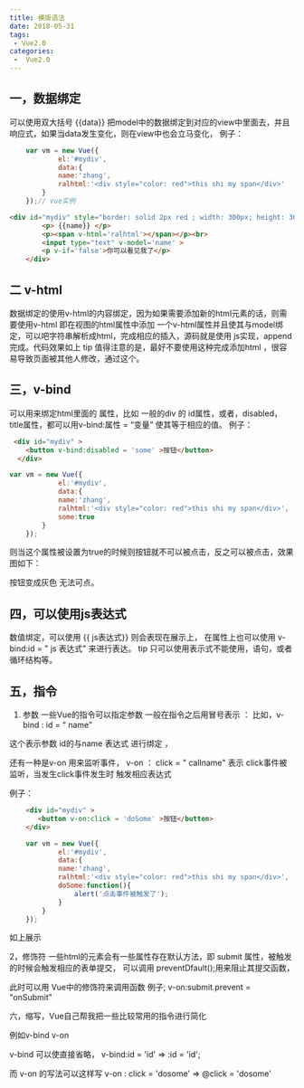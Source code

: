 ```yaml
---
title: 模版语法
date: 2018-05-31
tags:
 - Vue2.0
categories:
 -  Vue2.0
---
```


## 一，数据绑定
可以使用双大括号 {{data}}  把model中的数据绑定到对应的view中里面去，并且响应式，如果当data发生变化，则在view中也会立马变化，
例子：
```javascript 
    var vm = new Vue({
            el:'#mydiv',
            data:{
            name:'zhang',
            ralhtml:'<div style="color: red">this shi my span</div>'
        }
    });// vue实例
```

```html
<div id="mydiv" style="border: solid 2px red ; width: 300px; height: 300px">
        <p> {{name}} </p>
        <p><span v-html='ralhtml'></span></p><br>
        <input type="text" v-model='name' > 
        <p v-if='false'>你可以看见我了</p>
    </div>
```

## 二 v-html
数据绑定的使用v-html的内容绑定，因为如果需要添加新的html元素的话，则需要使用v-html
即在视图的html属性中添加 一个v-html属性并且使其与model绑定，可以吧字符串解析成html，完成相应的插入，源码就是使用 js实现，append完成。代码效果如上
tip 值得注意的是，最好不要使用这种完成添加html ，很容易导致页面被其他人修改，通过这个。

## 三，v-bind 
可以用来绑定html里面的 属性，比如 一般的div 的 id属性，或者，disabled，title属性，都可以用v-bind:属性 = “变量”  使其等于相应的值。
例子：
```html
 <div id="mydiv" >
    <button v-bind:disabled = 'some' >按钮</button>
  </div>
```
```js
var vm = new Vue({
            el:'#mydiv',
            data:{
            name:'zhang',
            ralhtml:'<div style="color: red">this shi my span</div>',
            some:true
        }
    });
```

则当这个属性被设置为true的时候则按钮就不可以被点击，反之可以被点击，效果图如下：

按钮变成灰色 无法可点。

## 四，可以使用js表达式
数值绑定，可以使用 {{ js表达式}} 则会表现在展示上，
在属性上也可以使用 v-bind:id = " js 表达式" 来进行表达。
tip 只可以使用表示式不能使用，语句，或者循环结构等。

## 五，指令

1. 参数
一些Vue的指令可以指定参数 一般在指令之后用冒号表示 ： 
比如，v-bind : id = “ name”  

这个表示参数 id的与name 表达式 进行绑定 ，

还有一种是v-on 用来监听事件，
v-on ： click = " callname" 
表示 click事件被监听，当发生click事件发生时 触发相应表达式  

例子：

```html 
    <div id="mydiv" >
       <button v-on:click = 'doSome' >按钮</button>
    </div>
```
```javascript
    var vm = new Vue({
            el:'#mydiv',
            data:{
            name:'zhang',
            ralhtml:'<div style="color: red">this shi my span</div>',
            doSome:function(){
                alert('点击事件被触发了');
            }
        }
    });
```




如上展示

2，修饰符
一些html的元素会有一些属性存在默认方法，即
submit 属性，被触发的时候会触发相应的表单提交，
可以调用 preventDfault();用来阻止其提交函数，

此时可以用 Vue中的修饰符来调用函数
例子;
v-on:submit.prevent = "onSubmit"


六，缩写，Vue自己帮我把一些比较常用的指令进行简化

例如v-bind 
v-on

v-bind 可以使直接省略，
v-bind:id = 'id' => :id = 'id';
 
而 v-on 的写法可以这样写
v-on : click = 'dosome' => @click = 'dosome'



